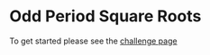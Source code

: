 # Odd Period Square Roots

To get started please see the [challenge page](https://projecteuler.net/problem=64)
